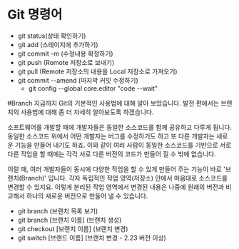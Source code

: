 # Git 명령어

- git status(상태 확인하기)
- git add (스테이지에 추가하기)
- git commit -m (수정내용 확정하기)
- git push (Romote 저장소로 보내기)
- git pull (Remote 저장소의 내용을 Local 저장소로 가져오기)
- git commit --amend (마지막 커밋 수정하기)
    - git config --global core.editor "code --wait"

#Branch
지금까지 Git의 기본적인 사용법에 대해 알아 보았습니다. 발전 편에서는 브랜치의 사용법에 대해 좀 더 자세히 알아보도록 하겠습니다.

소프트웨어를 개발할 때에 개발자들은 동일한 소스코드를 함께 공유하고 다루게 됩니다. 동일한 소스코드 위에서 어떤 개발자는 버그를 수정하기도 하고 또 다른 개발자는 새로운 기능을 만들어 내기도 하죠. 이와 같이 여러 사람이 동일한 소스코드를 기반으로 서로 다른 작업을 할 때에는 각각 서로 다른 버전의 코드가 만들어 질 수 밖에 없습니다.

이럴 때, 여러 개발자들이 동시에 다양한 작업을 할 수 있게 만들어 주는 기능이 바로 '브랜치(Branch)' 입니다. 각자 독립적인 작업 영역(저장소) 안에서 마음대로 소스코드를 변경할 수 있지요. 이렇게 분리된 작업 영역에서 변경된 내용은 나중에 원래의 버전과 비교해서 하나의 새로운 버전으로 만들어 낼 수 있습니다.

- git branch (브랜치 목록 보기)
- git branch [브랜치 이름] (브랜치 생성)
- git checkout [브랜치 이름] (브랜치 변경)
- git switch [브랜드 이름] (브랜치 변경 - 2.23 버전 이상)